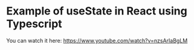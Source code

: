 # Example of useState in React using Typescript

You can watch it here:
https://www.youtube.com/watch?v=nzsArIaBgLM
